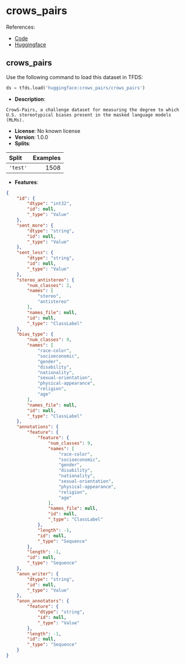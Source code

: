 # crows_pairs

References:

*   [Code](https://github.com/huggingface/datasets/blob/master/datasets/crows_pairs)
*   [Huggingface](https://huggingface.co/datasets/crows_pairs)


## crows_pairs


Use the following command to load this dataset in TFDS:

```python
ds = tfds.load('huggingface:crows_pairs/crows_pairs')
```

*   **Description**:

```
CrowS-Pairs, a challenge dataset for measuring the degree to which U.S. stereotypical biases present in the masked language models (MLMs).
```

*   **License**: No known license
*   **Version**: 1.0.0
*   **Splits**:

Split  | Examples
:----- | -------:
`'test'` | 1508

*   **Features**:

```json
{
    "id": {
        "dtype": "int32",
        "id": null,
        "_type": "Value"
    },
    "sent_more": {
        "dtype": "string",
        "id": null,
        "_type": "Value"
    },
    "sent_less": {
        "dtype": "string",
        "id": null,
        "_type": "Value"
    },
    "stereo_antistereo": {
        "num_classes": 2,
        "names": [
            "stereo",
            "antistereo"
        ],
        "names_file": null,
        "id": null,
        "_type": "ClassLabel"
    },
    "bias_type": {
        "num_classes": 9,
        "names": [
            "race-color",
            "socioeconomic",
            "gender",
            "disability",
            "nationality",
            "sexual-orientation",
            "physical-appearance",
            "religion",
            "age"
        ],
        "names_file": null,
        "id": null,
        "_type": "ClassLabel"
    },
    "annotations": {
        "feature": {
            "feature": {
                "num_classes": 9,
                "names": [
                    "race-color",
                    "socioeconomic",
                    "gender",
                    "disability",
                    "nationality",
                    "sexual-orientation",
                    "physical-appearance",
                    "religion",
                    "age"
                ],
                "names_file": null,
                "id": null,
                "_type": "ClassLabel"
            },
            "length": -1,
            "id": null,
            "_type": "Sequence"
        },
        "length": -1,
        "id": null,
        "_type": "Sequence"
    },
    "anon_writer": {
        "dtype": "string",
        "id": null,
        "_type": "Value"
    },
    "anon_annotators": {
        "feature": {
            "dtype": "string",
            "id": null,
            "_type": "Value"
        },
        "length": -1,
        "id": null,
        "_type": "Sequence"
    }
}
```


